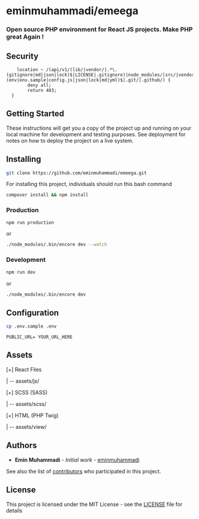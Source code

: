 # **eminmuhammadi/emeega**
### Open source PHP environment for React JS projects. Make PHP great Again !

## Security
```
	location ~ /(api/v1/(lib/|vendor/|.*\.(gitignore|md|json|lock)$|LICENSE|.gitignore)|node_modules/|src/|vendor/|LICENSE|.*\.(env|env.sample|config.js|json|lock|md|yml)$|.git/|.github/) {
	 	deny all;
		return 403;
  }
```

## Getting Started

These instructions will get you a copy of the project up and running on your local machine for development and testing purposes. See deployment for notes on how to deploy the project on a live system.

## Installing

```bash
git clone https://github.com/eminmuhammadi/emeega.git
```    
For installing this project, individuals should run this bash command
```bash
composer install && npm install
```
### Production
```bash
npm run production
```
or
```bash
./node_modules/.bin/encore dev --watch
```
### Development
```bash
npm run dev
```
or
```bash
./node_modules/.bin/encore dev
```

## Configuration
```bash
cp .env.sample .env
```

```text
PUBLIC_URL= YOUR_URL_HERE
```

## Assets
[+] React Files

 |  -- assets/js/

[+] SCSS (SASS)

 |  -- assets/scss/

[+] HTML (PHP Twig)

 |  -- assets/view/

## Authors
* **Emin Muhammadi** - *Initial work* - [eminmuhammadi](https://github.com/eminmuhammadi)

See also the list of [contributors](https://github.com/eminmuhammadi/emeega/contributors) who participated in this project.

## License

This project is licensed under the MIT License - see the [LICENSE](LICENSE) file for details
